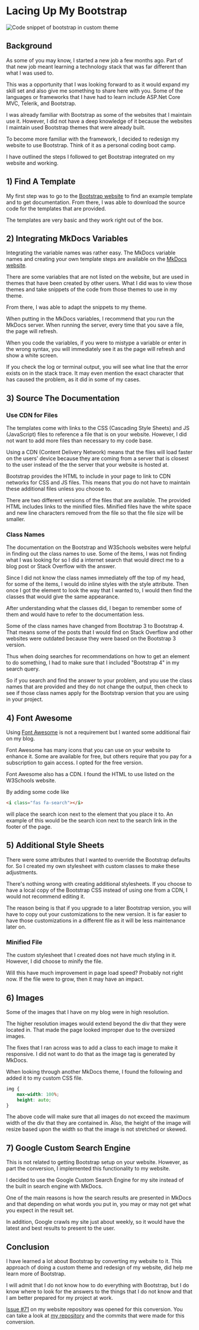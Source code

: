 ﻿
# Lacing Up My Bootstrap

![Code snippet of bootstrap in custom theme](/images/2020.02.08-lacing-up-my-bootstrap.png)

## Background

As some of you may know, I started a new job a few months ago. Part of that new job
meant learning a technology stack that was far different than what I was used to. 

This was a opportunity that I was looking forward to as it would expand my skill set 
and also give me something to share here with you. 
Some of the languages or frameworks that I have had to learn include ASP.Net Core MVC, 
Telerik, and Bootstrap. 

I was already familiar with Bootstrap as some of the websites that I maintain use it. 
However, I did not have a deep knowledge of it because the websites I maintain used 
Bootstrap themes that were already built. 

To become more familiar with the framework, I decided to redesign my website 
to use Bootstrap. Think of it as a personal coding boot camp.

I have outlined the steps I followed to get Bootstrap integrated on my website and working.

## 1) Find A Template

My first step was to go to the 
<a href="https://getbootstrap.com" target="_blank">Bootstrap website</a> to find 
an example template and to get documentation. From there, I was able to download the 
source code for the templates that are provided. 

The templates are very basic and they work right out of the box. 

## 2) Integrating MkDocs Variables

Integrating the variable names was rather easy. The MkDocs variable names 
and creating your own template steps are available on the 
<a href="http://mkdocs.org" target="_blank">MkDocs website</a>.

There are some variables that are not listed on the website, but are 
used in themes that have been created by other users. What I did was to view 
those themes and take snippets of the code from those themes to use in my theme.

From there, I was able to adapt the snippets to my theme.

When putting in the MkDocs variables, I recommend that you run the MkDocs server. 
When running the server, every time that you save a file, the page will refresh. 

When you code the variables, if you were to mistype a variable or enter in the wrong 
syntax, you will immediately see it as the page will refresh and show a white screen. 

If you check the log or terminal output, you will see what line that the error 
exists on in the stack trace. It may even mention the exact character that has caused
the problem, as it did in some of my cases.

## 3) Source The Documentation

### Use CDN for Files

The templates come with links to the CSS (Cascading Style Sheets) and 
JS (JavaScript) files to reference a file that 
is on your website. However, I did not want to add more files than necessary
to my code base.

Using a CDN (Content Delivery Network) means that the files will load faster on the users' device because 
they are coming from a server that is closest to the user instead of the 
the server that your website is hosted at. 

Bootstrap provides the HTML to include in your page to link to CDN networks for 
CSS and JS files. This means that you do not have to maintain these additional 
files unless you choose to.

There are two different versions of the files that are available. The provided 
HTML includes links to the minified files. Minified files have the white space 
and new line characters removed from the file so that the file size will be smaller.

### Class Names

The documentation on the Bootstrap and W3Schools websites were helpful in finding out 
the class names to use. Some of the items, I was not finding what I was looking for 
so I did a internet search that would direct me to a blog post or Stack Overflow 
with the answer.

Since I did not know the class names immediately off the top of my head, for 
some of the items, I would do inline styles with the style attribute. Then 
once I got the element to look the way that I wanted to, I would then find the classes 
that would give the same appearance. 

After understanding what the classes did, I began to remember some of them and 
would have to refer to the documentation less. 

Some of the class names have changed 
from Bootstrap 3 to Bootstrap 4. That means some of the posts that I would find on 
Stack Overflow and other websites were outdated because they were based on the Bootstrap 3
version. 

Thus when doing searches for recommendations on how to get an element to do something, 
I had to make sure that I included "Bootstrap 4" in my search query.

So if you search and find the answer to your problem, and you use the class names 
that are provided and they do not change the output, then check to see if those 
class names apply for the Bootstrap version that you are using in your project. 

## 4) Font Awesome

Using 
<a href="https://fontawesome.com" target="_blank">Font Awesome</a> is not a requirement
but I wanted some additional flair on my blog. 

Font Awesome has many icons that you can use on your website to enhance it. Some are 
available for free, but others require that you pay for a subscription to gain access.
I opted for the free version. 

Font Awesome also has a CDN. I found the HTML to use listed on the W3Schools website. 

By adding some code like 

```html
<i class="fas fa-search"></i>
```

will place the search icon next to the element that you place it to. 
An example of this would be the search icon next to the search link in the 
footer of the page.

## 5) Additional Style Sheets

There were some attributes that I wanted to override the Bootstrap defaults for. 
So I created my own stylesheet with custom classes to make these adjustments. 

There's nothing wrong with creating additional stylesheets. If you choose 
to have a local copy of the Bootstrap CSS instead of using one from a CDN, 
I would not recommend editing it.

The reason being is that if you upgrade to a later Bootstrap version, you 
will have to copy out your customizations to the new version. It is far easier 
to have those customizations in a different file as it will be less 
maintenance later on.

### Minified File

The custom stylesheet that I created does not have much styling in it. 
However, I did choose to minify the file. 

Will this have much improvement in page 
load speed? Probably not right now. If the file were to grow, then it may 
have an impact.

## 6) Images

Some of the images that I have on my blog were in high resolution. 

The higher resolution images would extend beyond the div that they were located 
in. That made the page looked improper due to the oversized images. 

The fixes that I ran across was to add a class to each image to make it responsive. 
I did not want to do that as the image tag is generated by MkDocs.

When looking through another MkDocs theme, I found the following and added 
it to my custom CSS file. 

```css
img {
	max-width: 100%;
	height: auto;
}
```

The above code will make sure that all images do not exceed the maximum
width of the div that they are contained in. Also, the height of the 
image will resize based upon the width so that the image is not 
stretched or skewed.

## 7) Google Custom Search Engine 

This is not related to getting Bootstrap setup on your website. However, 
as part the conversion, I implemented this functionality to my website. 

I decided to use the Google Custom Search Engine for my site instead of the built in 
search engine with MkDocs. 

One of the main reasons is how the search results are presented in MkDocs and 
that depending on what words you put in, you may or may not get what you
expect in the result set. 

In addition, Google crawls my site just about weekly, so it would have the latest 
and best results to present to the user.

## Conclusion

I have learned a lot about Bootstrap by converting my website to it. This approach 
of doing a custom theme and redesign of my website, did help me learn more of 
Bootstrap. 

I will admit that I do not know how to do everything with Bootstrap, but I do 
know where to look for the answers to the things that I do not know and 
that I am better prepared for my project at work.

<a href="https://github.com/almostengr/almostengrwebsite/issues/71" target="_blank">Issue #71</a>
on my website repository was opened for this conversion.
You can take a look at 
<a href="https://github.com/almostengr/almostengrwebsite" target="_blank">my repository</a> 
and the commits that were made for this conversion. 
